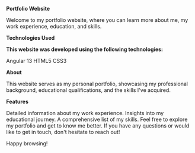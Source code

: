 **Portfolio Website**

Welcome to my portfolio website, where you can learn more about me, my work experience, education, and skills.

**Technologies Used**


**This website was developed using the following technologies:**

Angular 13
HTML5
CSS3


**About**

This website serves as my personal portfolio, showcasing my professional background, educational qualifications, and the skills I've acquired.


**Features**

Detailed information about my work experience.
Insights into my educational journey.
A comprehensive list of my skills.
Feel free to explore my portfolio and get to know me better. If you have any questions or would like to get in touch, don't hesitate to reach out!

Happy browsing!
